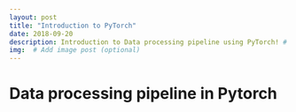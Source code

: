 ```yaml
---
layout: post
title: "Introduction to PyTorch"
date: 2018-09-20
description: Introduction to Data processing pipeline using PyTorch! # Add post description (optional)
img:  # Add image post (optional)
---
```


Data processing pipeline in Pytorch
====